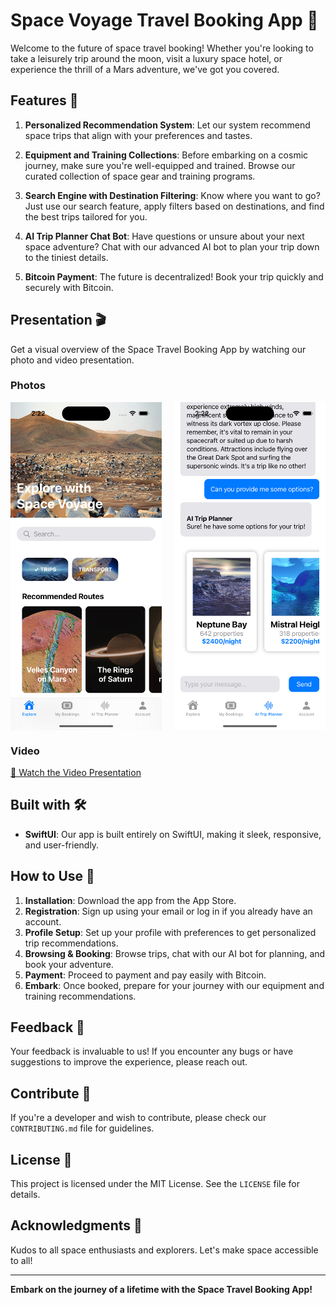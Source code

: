 # Space Voyage Travel Booking App 🚀

Welcome to the future of space travel booking! Whether you're looking to take a leisurely trip around the moon, visit a luxury space hotel, or experience the thrill of a Mars adventure, we've got you covered.

## Features 🌌

1. **Personalized Recommendation System**: Let our system recommend space trips that align with your preferences and tastes.
   
2. **Equipment and Training Collections**: Before embarking on a cosmic journey, make sure you're well-equipped and trained. Browse our curated collection of space gear and training programs.

3. **Search Engine with Destination Filtering**: Know where you want to go? Just use our search feature, apply filters based on destinations, and find the best trips tailored for you.

4. **AI Trip Planner Chat Bot**: Have questions or unsure about your next space adventure? Chat with our advanced AI bot to plan your trip down to the tiniest details.

5. **Bitcoin Payment**: The future is decentralized! Book your trip quickly and securely with Bitcoin.

## Presentation 🎬

Get a visual overview of the Space Travel Booking App by watching our photo and video presentation. 

### Photos 

<div style="display: flex; justify-content: space-between;">
  <img src="/video/pres2.png" alt="Space Travel Photo 1" width="48%">
  <img src="/video/pres1.png" alt="Space Travel Photo 2" width="48%">
</div>

### Video
[🎥 Watch the Video Presentation](/video/presentation.mp4)

## Built with 🛠️

- **SwiftUI**: Our app is built entirely on SwiftUI, making it sleek, responsive, and user-friendly.

## How to Use 📲

1. **Installation**: Download the app from the App Store.
2. **Registration**: Sign up using your email or log in if you already have an account.
3. **Profile Setup**: Set up your profile with preferences to get personalized trip recommendations.
4. **Browsing & Booking**: Browse trips, chat with our AI bot for planning, and book your adventure.
5. **Payment**: Proceed to payment and pay easily with Bitcoin.
6. **Embark**: Once booked, prepare for your journey with our equipment and training recommendations.

## Feedback 📣

Your feedback is invaluable to us! If you encounter any bugs or have suggestions to improve the experience, please reach out.

## Contribute 🤝

If you're a developer and wish to contribute, please check our `CONTRIBUTING.md` file for guidelines.

## License 📄

This project is licensed under the MIT License. See the `LICENSE` file for details.

## Acknowledgments 🌠

Kudos to all space enthusiasts and explorers. Let's make space accessible to all!

---

**Embark on the journey of a lifetime with the Space Travel Booking App!**

